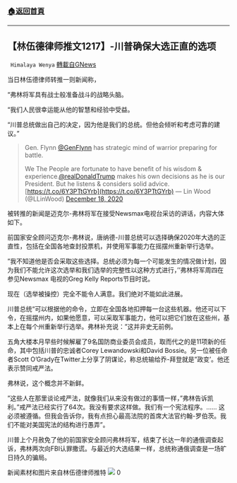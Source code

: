 ###  [:house:返回首頁](https://github.com/ourhimalayas/txt)
---

## 【林伍德律师推文1217】-川普确保大选正直的选项
` Himalaya Wenya` [轉載自GNews](https://gnews.org/zh-hans/661863/)

当日林伍德律师转推一则新闻称，

“弗林将军具有战士般准备战斗的战略头脑。

“我们人民很幸运能从他的智慧和经验中受益。

“川普总统做出自己的决定，因为他是我们的总统。但他会倾听和考虑可靠的建议。”



> Gen. Flynn [@GenFlynn](https://twitter.com/GenFlynn?ref_src=twsrc%5Etfw) has strategic mind of warrior preparing for battle.
> 
> We The People are fortunate to have benefit of his wisdom & experience.[@realDonaldTrump](https://twitter.com/realDonaldTrump?ref_src=twsrc%5Etfw) makes his own decisions as he is our President. But he listens & considers solid advice.[https://t.co/6Y3PTtGYrb](https://t.co/6Y3PTtGYrb)
> — Lin Wood (@LLinWood) [December 18, 2020](https://twitter.com/LLinWood/status/1339800343660560384?ref_src=twsrc%5Etfw)



被转推的新闻是迈克尔-弗林将军在接受Newsmax电视台采访的讲话，内容大体如下。

前国家安全顾问迈克尔-弗林说，唐纳德-川普总统可以选择确保2020年大选的正直性，包括在全国各地查封投票机，并使用军事能力在摇摆州重新举行选举。

”我不知道他是否会采取这些选择。总统必须为每一个可能发生的情况做计划，因为我们不能允许这次选举和我们选举的完整性以这种方式进行，’’弗林将军周四在参见Newsmax 电视的Greg Kelly Reports节目时说。

现在（选举被操控）完全不能令人满意。我们绝对不能如此进展。

川普总统“可以根据他的命令，立即在全国各地扣押每一台这些机器。他还可以下令，在摇摆州内，如果他愿意，可以采取军事能力，他可以把它们放在这些州，基本上在每个州重新举行选举。弗林补充说：”这并非史无前例。

五角大楼本月早些时候解雇了9名国防商业委员会成员，取而代之的是11项新的任命，其中包括川普的忠诚者Corey Lewandowski和David Bossie。另一位被任命者Scott O’Grady在Twitter上分享了阴谋论，称总统输给乔-拜登就是”政变’。他还表示赞同戒严法。

弗林说，这个概念并不新鲜。

”这些人在那里谈论戒严法，就像我们从来没有做过的事情一样，”弗林告诉凯利。”戒严法已经实行了64次。我没有要求这样做。我们有一个宪法程序。…… 这必须被遵循。但我会告诉你，我有点担心最高法院的首席大法官约翰-罗伯茨。我们不能对美国宪法的结构进行愚弄”。

川普上个月赦免了他的前国家安全顾问弗林将军，结束了长达一年的通俄调查起诉，弗林两次向FBI认罪撒谎。与最近的大选结果一样，总统称通俄调查是一场旷日持久的骗局。

新闻素材和图片来自林伍德律师推特
![]()![](https://gnews-media-offload.s3.amazonaws.com/wp-content/uploads/2020/12/17195020/Wenya-Logo-5.png)
0
